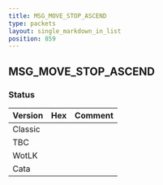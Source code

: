 ```yaml
---
title: MSG_MOVE_STOP_ASCEND
type: packets
layout: single_markdown_in_list
position: 859
---
```


## MSG_MOVE_STOP_ASCEND

### Status

Version | Hex | Comment
---------- | ---------- | ---------- 
Classic |  |  
TBC |  |  
WotLK |  |  
Cata |  |  
